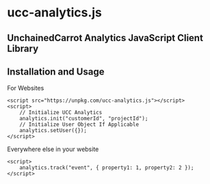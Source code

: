 # ucc-analytics.js

## UnchainedCarrot Analytics JavaScript Client Library

Installation and Usage
----------------------

For Websites

    <script src="https://unpkg.com/ucc-analytics.js"></script>
    <script>
        // Initialize UCC Analytics
        analytics.init("customerId", "projectId");
        // Initialize User Object If Applicable
		analytics.setUser({});
    </script>

Everywhere else in your website

    <script>
        analytics.track("event", { property1: 1, property2: 2 });
    </script>
